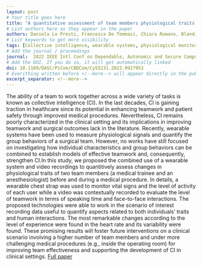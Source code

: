 ```yaml
---
layout: post
# Your title goes here
title: "A quantitative assessment of team members physiological traits and interactions for the development of Collective Intelligence in a clinical scenario"
# List authors here as they appear in the paper
authors: Daniela Lo Presti, Francesca De Tommasi, Chiara Romano, Blandina Lanni, Massimiliano Carassiti, Giancarlo Fortino, Emiliano Schena
# List keywords to get more visibility
tags: [Collective intelligence, wearable systems, physiological monitoring, group behaviors.]
# Add the journal / proceedings
journal:  2022 IEEE Intl Conf on Dependable, Autonomic and Secure Computing, Intl Conf on Pervasive Intelligence and Computing, Intl Conf on Cloud and Big Data Computing, Intl Conf on Cyber Science and Technology Congress (DASC/PiCom/CBDCom/CyberSciTech)
# Add the DOI. If you do so, it will get automatically linked
doi: 10.1109/DASC/PiCom/CBDCom/Cy55231.2022.9927953
# Everithing written before <!--more--> will appear directly in the publications page
excerpt_separator: <!--more-->
---
```


The ability of a team to work together across a wide variety of tasks is known as collective intelligence (CI). In the last decades, CI is gaining traction in healthcare since its potential in enhancing teamwork and patient safety through improved medical procedures. Nevertheless, CI remains poorly characterized in the clinical setting and its implications in improving teamwork and surgical outcomes lack in the literature. Recently, wearable systems have been used to measure physiological signals and quantify the group behaviors of a surgical team. However, no works have still focused on investigating how individual characteristics and group behaviors can be combined to establish models of effective teamwork and, consequently, strengthen CI.In this study, we proposed the combined use of a wearable system and video recordings to quantitively assess changes in physiological traits of two team members (a medical trainee and an anesthesiologist) before and during a medical procedure. In details, a wearable chest strap was used to monitor vital signs and the level of activity of each user while a video was contextually recorded to evaluate the level of teamwork in terms of speaking time and face-to-face interactions. The proposed technologies were able to work in the scenario of interest recording data useful to quantify aspects related to both individuals’ traits and human interactions. The most remarkable changes according to the level of experience were found in the heart rate and its variability were found. These promising results will foster future interventions on a clinical scenario involving a higher number of team members and under more challenging medical procedures (e.g., inside the operating room) for improving team effectiveness and supporting the development of CI in clinical settings.
[Full paper](https://doi.org/10.1109/DASC/PiCom/CBDCom/Cy55231.2022.9927953)

